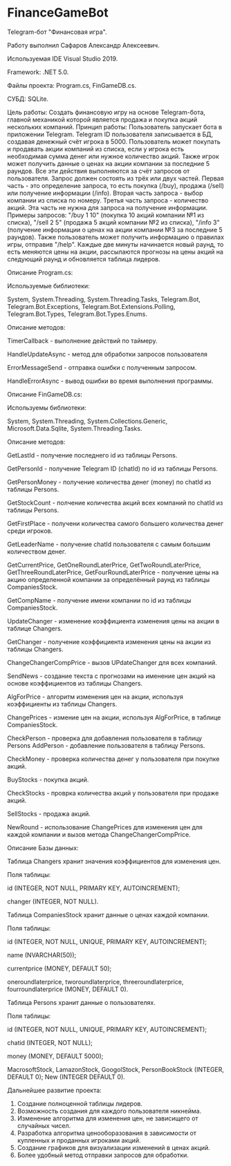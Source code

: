 # FinanceGameBot
Telegram-бот "Финансовая игра".

Работу выполнил Сафаров Александр Алексеевич.

Используемая IDE Visual Studio 2019.

Framework: .NET 5.0.

Файлы проекта: Program.cs, FinGameDB.cs.

СУБД: SQLite.

Цель работы: Создать финансовую игру на основе Telegram-бота, главной механикой которой является продажа и покупка акций нескольких компаний.
Принцип работы: Пользователь запускает бота в приложении Telegram. Telegram ID пользователя записывается в БД, создавая денежный счёт игрока в 5000. Пользователь может покупать и продавать акции компаний из списка, если у игрока есть необходимая сумма денег или нужное количество акций. Также игрок может получить данные о ценах на акции компании за последние 5 раундов. Все эти действия выполняются за счёт запросов от пользователя. Запрос должен состоять из трёх или двух частей. Первая часть - это определение запроса, то есть покупка (/buy), продажа (/sell) или получение информации (/info). Вторая часть запроса - выбор компании из списка по номеру. Третья часть запроса - количество акций. Эта часть не нужна для запроса на получение информации. Примеры запросов: "/buy 1 10" (покупка 10 акций компании №1 из списка), "/sell 2 5" (продажа 5 акций компании №2 из списка), "/info 3" (получение информации о ценах на акции компании №3 за последние 5 раундов). Также пользователь может получить информацию о правилах игры, отправив "/help". Каждые две минуты начинается новый раунд, то есть меняются цены на акции, рассылаются прогнозы на цены акций на следующий раунд и обновляется таблица лидеров.


Описание Program.cs:

Используемые библиотеки: 

System, System.Threading, System.Threading.Tasks, Telegram.Bot, Telegram.Bot.Exceptions, Telegram.Bot.Extensions.Polling, Telegram.Bot.Types, Telegram.Bot.Types.Enums.

Описание методов:

TimerCallback - выполнение действий по таймеру.

HandleUpdateAsync - метод для обработки запросов пользователя

ErrorMessageSend - отправка ошибки с полученным запросом.

HandleErrorAsync - вывод ошибки во время выполнения программы.


Описание FinGameDB.cs:

Используемы библиотеки:

System, System.Threading, System.Collections.Generic, Microsoft.Data.Sqlite, System.Threading.Tasks.

Описание методов:

GetLastId - получение последнего id из таблицы Persons.

GetPersonId - получение Telegram ID (chatId) по id из таблицы Persons.

GetPersonMoney - получение количества денег (money) по chatId из таблицы Persons.

GetStockCount - полчение количества акций всех компаний по chatId из таблицы Persons.

GetFirstPlace - получени количества самого большего количества денег среди игроков.

GetLeaderName - получение chatId пользователя с самым большим количеством денег.

GetCurrentPrice, GetOneRoundLaterPrice, GetTwoRoundLaterPrice, GetThreeRoundLaterPrice, GetFourRoundLaterPrice - получение цены на акцию определенной компании за определённый раунд из таблицы CompaniesStock.

GetCompName - получение имени компании по id из таблицы CompaniesStock.

UpdateChanger - изменение коэффициента изменения цены на акции в таблице Changers.

GetChanger - получение коэффициента изменения цены на акции из таблицы Changers.

ChangeChangerCompPrice - вызов UPdateChanger для всех компаний.

SendNews - создание текста с прогнозами на именение цен акций на основе коэффициентов из таблицы Changers.

AlgForPrice - алгоритм изменения цен на акции, используя коэффициенты из таблицы Changers.

ChangePrices - измение цен на акции, используя AlgForPrice, в таблице CompaniesStock.

CheckPerson - проверка для добавления пользователя в таблицу Persons
AddPerson - добавление пользователя в таблицу Persons.

CheckMoney - проверка количества денег у пользователя при покупке акций.

BuyStocks - покупка акций.

CheckStocks - проврка количества акций у пользователя при продаже акций.

SellStocks - продажа акций.

NewRound - использование ChangePrices для изменения цен для каждой компании и вызов метода ChangeChangerCompPrice.


Описание Базы данных:

Таблица Changers хранит значения коэффициентов для изменения цен.

Поля таблицы:

id (INTEGER, NOT NULL, PRIMARY KEY, AUTOINCREMENT);

changer (INTEGER, NOT NULL).


Таблица CompaniesStock хранит данные о ценах каждой компании.

Поля таблицы:

id (INTEGER, NOT NULL, UNIQUE, PRIMARY KEY, AUTOINCREMENT);

name (NVARCHAR(50));

currentprice (MONEY, DEFAULT 50);

oneroundlaterprice, tworoundlaterprice, threeroundlaterprice, fourroundlaterprice (MONEY, DEFAULT 0).


Таблица Persons хранит данные о пользователях.

Поля таблицы:

id (INTEGER, NOT NULL, UNIQUE, PRIMARY KEY, AUTOINCREMENT);

chatid (INTEGER, NOT NULL);

money (MONEY, DEFAULT 5000);

MacrosoftStock, LamazonStock, GoogolStock, PersonBookStock (INTEGER, DEFAULT 0);
New (INTEGER DEFAULT 0).


Дальнейшее развитие проекта:

1) Создание полноценной таблицы лидеров.
2) Возможность создания для каждого пользователя никнейма.
3) Изменение алгоритма для изменения цен, не зависищего от случайных чисел.
4) Разработка алгоритма ценооборазования в зависимости от купленных и проданных игроками акций.
5) Создание графиков для визуализации изменений в ценах акций.
6) Более удобный метод отправки запросов для обработки.
